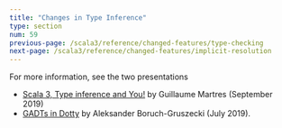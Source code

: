 ```yaml
---
title: "Changes in Type Inference"
type: section
num: 59
previous-page: /scala3/reference/changed-features/type-checking
next-page: /scala3/reference/changed-features/implicit-resolution
---
```


For more information, see the two presentations

* [Scala 3, Type inference and You!](https://www.youtube.com/watch?v=lMvOykNQ4zs) by Guillaume Martres (September 2019)
* [GADTs in Dotty](https://www.youtube.com/watch?v=VV9lPg3fNl8) by Aleksander Boruch-Gruszecki (July 2019).
